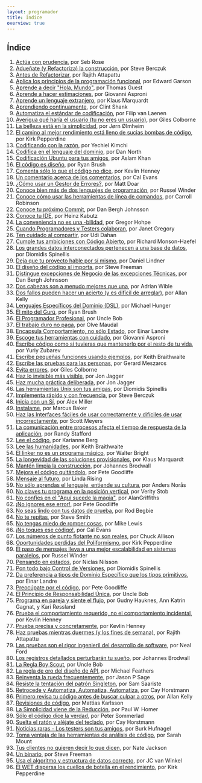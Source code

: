 ```yaml
---
layout: programador
title: Índice
overview: true
---
```


## Índice

1. [Actúa con prudencia](actua-con-prudencia.html), por Seb Rose
2. [Adueñate (y Refactoriza) la construcción](aduenate-build.html), por Steve Berczuk
3. [Antes de Refactorizar](antes-de-refactorizar.html), por Rajith Attapattu
4. [Aplica los principios de la programación funcional](aplica-programacion-funcional.html), por Edward Garson
5. [Aprende a decir "Hola, Mundo"](aprende-decir-hola-mundo.html), por Thomas Guest
6. [Aprende a hacer estimaciones](aprende-estimaciones.html), por Giovanni Asproni
7. [Aprende un lenguaje extranjero](aprende-lenguaje-extranjero.html), por Klaus Marquardt
8. [Aprendiendo continuamente](aprendiendo-continuamente.html), por Clint Shank
9. [Automatiza el estándar de codificación](automatiza-estandar-codificacion.html), por Filip van Laenen
10. [Averigua qué haría el usuario (tu no eres un usuario)](averigua-que-haria-usuario.html), por Giles Colborne
11. [La belleza está en la simplicidad](belleza-simplicidad.html), por Jørn Ølmheim
12. [El camino al mejor rendimiento está lleno de sucias bombas de código](camino-al-rendimiento-bombas-codigo.html), por Kirk Pepperdine
13. [Codificando con la razón](codifica-con-la-razon.html), por Yechiel Kimchi
14. [Codifica en el lenguaje del dominio](codifica-en-lenguaje-del-dominio.html), por Dan North
15. [Codificación Ubuntu para tus amigos](codificacion-ubuntu.html), por Aslam Khan
16. [El código es diseño](codigo-es-disenno.html), por Ryan Brush
17. [Comenta sólo lo que el código no dice](comenta-codigo-no-dice.html), por Kevlin Henney
18. [Un comentario acerca de los comentarios](comentario-acerca-de-comentarios.html), por Cal Evans
19. [¿Cómo usar un Gestor de Errores?](como-usar-bug-tracker.html), por Matt Doar
20. [Conoce bien más de dos lenguajes de programación](conoce-bien-dos-lenguajes.html), por Russel Winder
21. [Conoce cómo usar las herramientas de línea de comandos](conoce-como-usar-linea-comando.html), por Carroll Robinson
22. [Conoce tu próximo Commit](conoce-proximo-commit.html), por Dan Bergh Johnsson
23. [Conoce tu IDE](conoce-tu-ide.html), por Heinz Kabutz
24. [La conveniencia no es una -bilidad](conveniencia.html), por Gregor Hohpe
25. [Cuando Programadores y Testers colaboran](cuando-programadores-testers-colaboran.html), por Janet Gregory
26. [Ten cuidado al compartir](cuidado-al-compartir.html), por Udi Dahan
27. [Cumple tus ambiciones con Código Abierto](cumple-ambiciones-con-codigo-abierto.html), por Richard Monson-Haefel
28. [Los grandes datos interconectados pertenecen a una base de datos](datos-interconectados-pertenecen-base-de-datos.html), por Diomidis Spinellis
29. [Deja que tu proyecto hable por sí mismo](deja-proyecto-hable-por-si-mismo.html), por Daniel Lindner
30. [El diseño del código sí importa](diseno-en-codigo-importa.html), por Steve Freeman
31. [Distingue excepciones de Negocio de las excepciones Técnicas](distingue-excepciones-negocio-tecnicas.html), por Dan Bergh Johnsson
32. [Dos cabezas son a menudo mejores que una](dos-cabezas-mejor-una.html), por Adrian Wible
33. [Dos fallos pueden hacer un acierto (y es difícil de arreglar)](dos-fallos-pueden-hacer-acierto.html), por Allan Kelly
34. [Lenguajes Específicos del Dominio (DSL)](dsl.html), por Michael Hunger
35. [El mito del Gurú](el-mito-del-guru.html), por Ryan Brush
36. [El Programador Profesional](el-programador-profesional.html), por Uncle Bob
37. [El trabajo duro no paga](el-trabajo-duro-no-paga.html), por Olve Maudal
38. [Encapsula Comportamiento, no sólo Estado](encapsula-comportamiento.html), por Einar Landre
39. [Escoge tus herramientas con cuidado](escoge-herramientas-con-cuidado.html), por Giovanni Asproni
40. [Escribe código como si tuvieras que mantenerlo por el resto de tu vida](escribe-codigo-mantenerlo-por-vida.html), por Yuriy Zubarev
41. [Escribe pequeñas funciones usando ejemplos](escribe-funciones-con-ejemplos.html), por Keith Braithwaite
42. [Escribe las pruebas para las personas](escribe-pruebas-para-personas.html), por Gerard Meszaros
43. [Evita errores](evita-errores.html), por Giles Colborne
44. [Haz lo invisible más visible](haz-lo-invisible-mas-visible.html), por Jon Jagger
45. [Haz mucha práctica deliberada](haz-mucha-practica-deliberada.html), por Jon Jagger
46. [Las herramientas Unix son tus amigas](herramientas-unix-amigas.html), por Diomidis Spinellis
47. [Implementa rápido y con frecuencia](implementa-rapido-y-con-frecuencia.html), por Steve Berczuk
48. [Inicia con un Sí](inicia-con-un-si.html), por Alex Miller
49. [Instalame](instalame.html), por Marcus Baker
50. [Haz las Interfaces fáciles de usar correctamente y difíciles de usar incorrectamente](interfaces-faciles-usar.html), por Scott Meyers
51. [La comunicación entre procesos afecta el tiempo de respuesta de la aplicación](ipc-afecta.html), por Randy Stafford
52. [Lee el código](lee-el-codigo.html), por Karianne Berg
53. [Lee las humanidades](lee-humanidades.html), por Keith Braithwaite
54. [El linker no es un programa mágico](linker-no-magico.html), por Walter Bright
55. [La longevidad de las soluciones provisionales](longevidad-soluciones-provisionales.html), por Klaus Marquardt
56. [Mantén limpia la construcción](manten-limpia-construccion.html), por Johannes Brodwall
57. [Mejora el código quitándolo](mejora-codigo-quitandolo.html), por Pete Goodliffe
58. [Mensaje al futuro](mensaje-al-futuro.html), por Linda Rising
59. [No sólo aprendas el lenguaje, entiende su cultura](no-aprendas-lenguaje-entiende-su-cultura.html), por Anders Norås
60. [No claves tu programa en la posición vertical](no-claves-programa.html), por Verity Stob
61. [No confíes en el "Aquí sucede la magia"](no-confies-magia.html), por AlanGriffiths
62. [¡No ignores ese error!](no-ignores-error.html), por Pete Goodliffe
63. [No seas lindo con tus datos de prueba](no-seas-lindo-pruebas.html), por Rod Begbie
64. [No te repitas](no-te-repitas.html), por Steve Smith
65. [No tengas miedo de romper cosas](no-tengas-miedo-de-romper-cosas.html), por Mike Lewis
66. [¡No toques ese código!](no-toques-ese-codigo.html), por Cal Evans
67. [Los números de punto flotante no son reales](numeros-punto-flotante.html), por Chuck Allison
68. [Oportunidades perdidas del Poliformismo](oportunidades-perdidas-polimorfismo.html), por Kirk Pepperdine
69. [El paso de mensajes lleva a una mejor escalabilidad en sistemas paralelos](paso-mensajes-mejor-escalabilidad.html), por Russel Winder
70. [Pensando en estados](pensando-en-estados.html), por Niclas Nilsson
71. [Pon todo bajo Control de Versiones](pon-todo-bajo-control-de-versiones.html), por Diomidis Spinellis
72. [Da preferencia a tipos de Dominio Específico que los tipos primitivos](preferencia-tipos-dominio-especifico.html), por Einar Landre
73. [Preocúpate por el código](preocupate-por-el-codigo.html), por Pete Goodliffe
74. [El Principio de Responsabilidad Única](principio-responsabilidad-unica.html), por Uncle Bob
75. [Programa en pareja y siente el flujo](programa-en-pareja-siente-flujo.html), por Gudny Hauknes, Ann Katrin Gagnat, y Kari Røssland 
76. [Prueba el comportamiento requerido, no el comportamiento incidental](prueba-comportamiento-requerido-no-incidental.html), por Kevlin Henney
77. [Prueba precisa y concretamente](prueba-precisa-concretamente.html), por Kevlin Henney
78. [Haz pruebas mientras duermes (y los fines de semana)](pruebas-fin-de-semana.html), por Rajith Attapattu
79. [Las pruebas son el rigor ingenieril del desarrollo de software](pruebas-son-rigor-ingenieril.html), por Neal Ford
80. [Los registros detallados perturbarán tu sueño](registros-detallados-quitaran-sueno.html), por Johannes Brodwall
81. [La Regla Boy Scout](regla-boy-scout.html), por Uncle Bob
82. [La regla de oro del diseño de API](regla-oro-api.html), por Michael Feathers
83. [Reinventa la rueda frecuentemente](reinventa-rueda-frecuentemente.html), por Jason P Sage
84. [Resiste la tentación del patrón Singleton](resiste-tentacion-singleton.html), por Sam Saariste
85. [Retrocede y Automatiza, Automatiza, Automatiza](retrocede-automatiza.html), por Cay Horstmann
86. [Primero revisa tu código antes de buscar culpar a otros](revisa-tu-codigo.html), por Allan Kelly
87. [Revisiones de código](revisiones-codigo.html), por Mattias Karlsson
88. [La Simplicidad viene de la Reducción](simplicidad-reduccion.html), por Paul W. Homer
89. [Sólo el código dice la verdad](solo-codigo-dice-verdad.html), por Peter Sommerlad
90. [Suelta el ratón y aléjate del teclado](suelta-raton-alejate-teclado.html), por Cay Horstmann
91. [Noticias raras - Los testers son tus amigos](testers-amigos.html), por Burk Hufnagel
92. [Toma ventaja de las herramientas de análisis de código](toma-ventaja-analisis-codigo.html), por Sarah Mount
93. [Tus clientes no quieren decir lo que dicen](tus-clientes.html), por Nate Jackson
94. [Un binario](un-binario.html), por Steve Freeman
95. [Usa el algoritmo y estructura de datos correcto](usa-algoritmo-estructura-de-datos-correcto.html), por JC van Winkel
96. [El WET dispersa los cuellos de botella en el rendimiento](wet-dispersa-cuellos-de-botella.html), por Kirk Pepperdine
